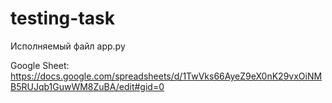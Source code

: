 # testing-task
Исполняемый файл app.py

Google Sheet: https://docs.google.com/spreadsheets/d/1TwVks66AyeZ9eX0nK29vxOiNMB5RUJqb1GuwWM8ZuBA/edit#gid=0
